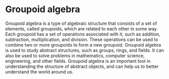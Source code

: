 # Groupoid algebra

Groupoid algebra is a type of algebraic structure that consists of a set of elements, called groupoids, which are related to each other in some way. Each groupoid has a set of operations associated with it, such as addition, subtraction, multiplication, and division. These operations can be used to combine two or more groupoids to form a new groupoid. Groupoid algebra is used to study abstract structures, such as groups, rings, and fields. It can also be used to solve problems in mathematics, computer science, engineering, and other fields. Groupoid algebra is an important tool in understanding the structure of abstract objects, and can help us to better understand the world around us.
